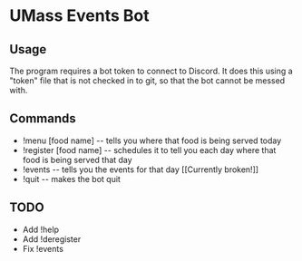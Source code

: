 # UMass Events Bot

## Usage

The program requires a bot token to connect to Discord. It does this using a "token" file that is not checked in to git, so that the bot cannot be messed with.

## Commands

* !menu [food name] -- tells you where that food is being served today
* !register [food name] -- schedules it to tell you each day where that food is being served that day
* !events -- tells you the events for that day [[Currently broken!]]
* !quit -- makes the bot quit

## TODO

* Add !help
* Add !deregister
* Fix !events